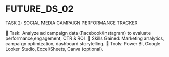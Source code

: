 # FUTURE_DS_02
TASK 2: SOCIAL MEDIA CAMPAIGN PERFORMANCE TRACKER

🔹 Task: Analyze ad campaign data (Facebook/Instagram) to evaluate performance,engagement, CTR & ROI.
🔹 Skills Gained: Marketing analytics, campaign optimization, dashboard storytelling.
🔹 Tools: Power BI, Google Looker Studio, Excel/Sheets, Canva (optional).
